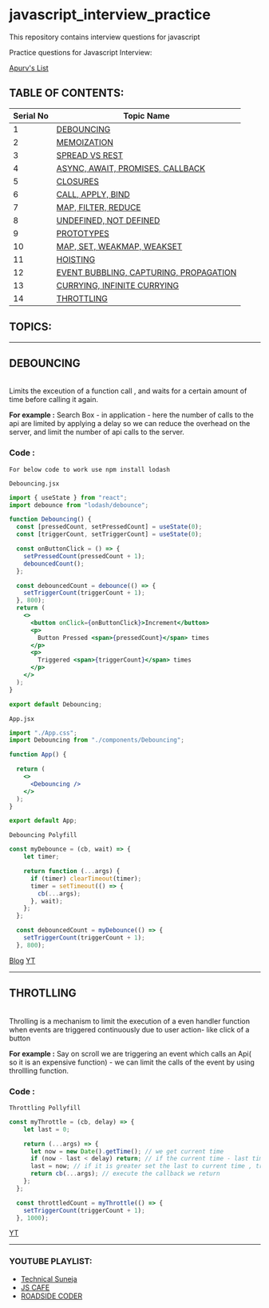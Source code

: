 # javascript_interview_practice
This repository contains interview questions for javascript


Practice questions for Javascript Interview:

[Apurv's List](https://ak-javascript-slides.netlify.app/#0)

## TABLE OF CONTENTS: 

| Serial No  | Topic Name |
| ------------- | ------------- |
| 1  |[DEBOUNCING](#d)|
| 2  |[MEMOIZATION](#se)|
| 3  |[SPREAD VS REST](#fccc)|
| 4  |[ASYNC, AWAIT, PROMISES, CALLBACK](#sm)|
| 5  |[CLOSURES](#)|
| 6  |[CALL, APPLY, BIND](#fccc)|
| 7  |[MAP, FILTER, REDUCE](#fccc)|
| 8  |[UNDEFINED, NOT DEFINED](#fccc)|
| 9  |[PROTOTYPES](#fccc)|
| 10  |[MAP, SET, WEAKMAP, WEAKSET](#fccc)|
| 11  |[HOISTING](#fccc)|
| 12  |[EVENT BUBBLING, CAPTURING, PROPAGATION](#fccc)|
| 13  |[CURRYING, INFINITE CURRYING](#fccc)|
| 14  |[THROTTLING](#t)|




## TOPICS:
---

<a name="d"></a><h2>DEBOUNCING</h2>
---

<br>
Limits the exceution of a function call , and waits for a certain amount of time before calling it again.
  
<b>For example :</b> Search Box - in application - here the number of calls to the api are limited by applying a delay so we can reduce the overhead on the server, and limit the number of api calls  to the server. 

### Code :
```
For below code to work use npm install lodash
```

```Debouncing.jsx```
```jsx
import { useState } from "react";
import debounce from "lodash/debounce";

function Debouncing() {
  const [pressedCount, setPressedCount] = useState(0);
  const [triggerCount, setTriggerCount] = useState(0);

  const onButtonClick = () => {
    setPressedCount(pressedCount + 1);
    debouncedCount();
  };

  const debouncedCount = debounce(() => {
    setTriggerCount(triggerCount + 1);
  }, 800);
  return (
    <>
      <button onClick={onButtonClick}>Increment</button>
      <p>
        Button Pressed <span>{pressedCount}</span> times
      </p>
      <p>
        Triggered <span>{triggerCount}</span> times
      </p>
    </>
  );
}

export default Debouncing;

```
```App.jsx```
```jsx
import "./App.css";
import Debouncing from "./components/Debouncing";

function App() {

  return (
    <>
      <Debouncing />
    </>
  );
}

export default App;

```
``` Debouncing Polyfill ```
```jsx
const myDebounce = (cb, wait) => {
    let timer;

    return function (...args) {
      if (timer) clearTimeout(timer);
      timer = setTimeout(() => {
        cb(...args);
      }, wait);
    };
  };

  const debouncedCount = myDebounce(() => {
    setTriggerCount(triggerCount + 1);
  }, 800);
```


[Blog](https://www.upbeatcode.com/react/how-to-use-lodash-in-react/#:~:text=Lodash%20provides%20functional%20programming%20helpers,cluttering%20up%20the%20global%20namespace.)
[YT](https://www.youtube.com/watch?v=kCfTEoeQvQw&list=PLKhlp2qtUcSaCVJEt4ogEFs6I41pNnMU5&index=10&t=204s)


---


<a name="t"></a><h2>THROTLLING</h2>
---

<br>
Throlling is a mechanism to limit the execution of a even handler function when events are triggered continuously due to user action- like click of a button
  
<b>For example :</b> Say on scroll we are triggering an event which calls an Api( so it is an expensive function) - we can limit the calls of the event by using throllling function.

### Code :


```Throttling Pollyfill```
```jsx
const myThrottle = (cb, delay) => {
    let last = 0;

    return (...args) => {
      let now = new Date().getTime(); // we get current time
      if (now - last < delay) return; // if the current time - last time we triggeres < delay we return
      last = now; // if it is greater set the last to current time , triggered time
      return cb(...args); // execute the callback we return
    };
  };

  const throttledCount = myThrottle(() => {
    setTriggerCount(triggerCount + 1);
  }, 1000);
```

 [YT](https://www.youtube.com/watch?v=o22KRrxab18&list=PLmcRO0ZwQv4QMslGJQg7N8AzaHkC5pJ4t&index=28) 

---




### YOUTUBE PLAYLIST:
* [Technical Suneja](https://www.youtube.com/watch?v=sOZwwL_-cBA&list=PL_HlKez9XCSM0bs8P7LtCTGh4rghAD2im)
* [JS CAFE](https://www.youtube.com/@js_cafe/playlists)
* [ROADSIDE CODER](https://www.youtube.com/watch?v=kCfTEoeQvQw&list=PLKhlp2qtUcSaCVJEt4ogEFs6I41pNnMU5&index=10)
